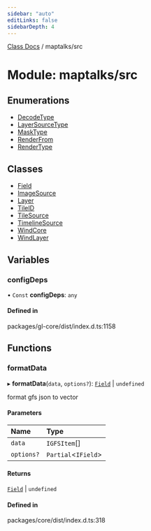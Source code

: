```yaml
---
sidebar: "auto"
editLinks: false
sidebarDepth: 4
---
```


[Class Docs](../index.md) / maptalks/src

# Module: maptalks/src

## Enumerations

- [DecodeType](../enums/maptalks_src.DecodeType.md)
- [LayerSourceType](../enums/maptalks_src.LayerSourceType.md)
- [MaskType](../enums/maptalks_src.MaskType.md)
- [RenderFrom](../enums/maptalks_src.RenderFrom.md)
- [RenderType](../enums/maptalks_src.RenderType.md)

## Classes

- [Field](../classes/maptalks_src.Field.md)
- [ImageSource](../classes/maptalks_src.ImageSource.md)
- [Layer](../classes/maptalks_src.Layer.md)
- [TileID](../classes/maptalks_src.TileID.md)
- [TileSource](../classes/maptalks_src.TileSource.md)
- [TimelineSource](../classes/maptalks_src.TimelineSource.md)
- [WindCore](../classes/maptalks_src.WindCore.md)
- [WindLayer](../classes/maptalks_src.WindLayer.md)

## Variables

### configDeps

• `Const` **configDeps**: `any`

#### Defined in

packages/gl-core/dist/index.d.ts:1158

## Functions

### formatData

▸ **formatData**(`data`, `options?`): [`Field`](../classes/maptalks_src.Field.md) \| `undefined`

format gfs json to vector

#### Parameters

| Name | Type |
| :------ | :------ |
| `data` | `IGFSItem`[] |
| `options?` | `Partial`<`IField`\> |

#### Returns

[`Field`](../classes/maptalks_src.Field.md) \| `undefined`

#### Defined in

packages/core/dist/index.d.ts:318
